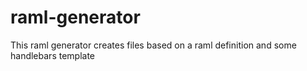 # raml-generator

This raml generator creates files based on a raml definition and some
handlebars template

